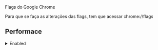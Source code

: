 Flags do Google Chrome

Para que se faça as alterações das flags, tem que acessar chrome://flags

## Performace

<details><summary>Enabled</summary><p>


* #back-forward-cache - **Enabled force caching all pages (experimntal)**
* #enable-drdc
* #enable-parallel-downloading
* #enable-quic
* #enable-throttle-display-none-and-visibility-hidden-cross-origin-iframes
* #overlay-strategies - **Occluded and unoccluded buffers (single-fullscreen,single-on-top,underlay)**
	* Usar esta flag em processadores Skylake ou mais novos
* #quick-intensive-throttling-after-loading

</p></details>
